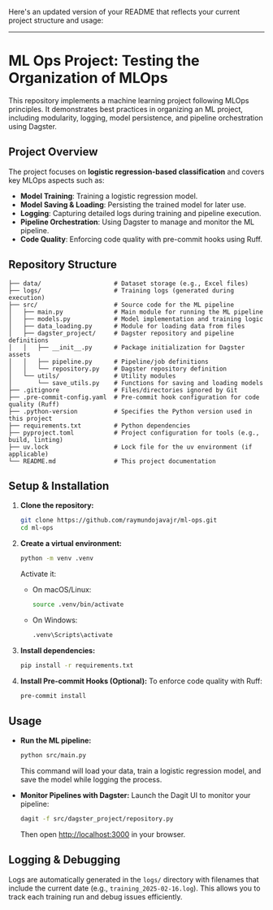 Here's an updated version of your README that reflects your current project structure and usage:

---

# ML Ops Project: Testing the Organization of MLOps

This repository implements a machine learning project following MLOps principles. It demonstrates best practices in organizing an ML project, including modularity, logging, model persistence, and pipeline orchestration using Dagster.

## Project Overview

The project focuses on **logistic regression-based classification** and covers key MLOps aspects such as:

- **Model Training**: Training a logistic regression model.
- **Model Saving & Loading**: Persisting the trained model for later use.
- **Logging**: Capturing detailed logs during training and pipeline execution.
- **Pipeline Orchestration**: Using Dagster to manage and monitor the ML pipeline.
- **Code Quality**: Enforcing code quality with pre-commit hooks using Ruff.

## Repository Structure

```
├── data/                    # Dataset storage (e.g., Excel files)
├── logs/                    # Training logs (generated during execution)
├── src/                     # Source code for the ML pipeline
│   ├── main.py              # Main module for running the ML pipeline
│   ├── models.py            # Model implementation and training logic
│   ├── data_loading.py      # Module for loading data from files
│   ├── dagster_project/     # Dagster repository and pipeline definitions
│   │   ├── __init__.py      # Package initialization for Dagster assets
│   │   ├── pipeline.py      # Pipeline/job definitions
│   │   └── repository.py    # Dagster repository definition
│   └── utils/               # Utility modules
│       └── save_utils.py    # Functions for saving and loading models
├── .gitignore               # Files/directories ignored by Git
├── .pre-commit-config.yaml  # Pre-commit hook configuration for code quality (Ruff)
├── .python-version          # Specifies the Python version used in this project
├── requirements.txt         # Python dependencies
├── pyproject.toml           # Project configuration for tools (e.g., build, linting)
├── uv.lock                  # Lock file for the uv environment (if applicable)
└── README.md                # This project documentation
```

## Setup & Installation

1. **Clone the repository:**
   ```sh
   git clone https://github.com/raymundojavajr/ml-ops.git
   cd ml-ops
   ```

2. **Create a virtual environment:**
   ```sh
   python -m venv .venv
   ```
   Activate it:
   - On macOS/Linux:
     ```sh
     source .venv/bin/activate
     ```
   - On Windows:
     ```sh
     .venv\Scripts\activate
     ```

3. **Install dependencies:**
   ```sh
   pip install -r requirements.txt
   ```

4. **Install Pre-commit Hooks (Optional):**
   To enforce code quality with Ruff:
   ```sh
   pre-commit install
   ```

## Usage

- **Run the ML pipeline:**
  ```sh
  python src/main.py
  ```
  This command will load your data, train a logistic regression model, and save the model while logging the process.

- **Monitor Pipelines with Dagster:**
  Launch the Dagit UI to monitor your pipeline:
  ```sh
  dagit -f src/dagster_project/repository.py
  ```
  Then open [http://localhost:3000](http://localhost:3000) in your browser.

## Logging & Debugging

Logs are automatically generated in the `logs/` directory with filenames that include the current date (e.g., `training_2025-02-16.log`). This allows you to track each training run and debug issues efficiently.